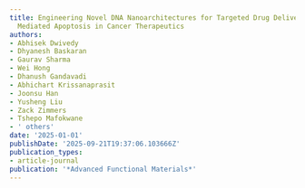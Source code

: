 ```yaml
---
title: Engineering Novel DNA Nanoarchitectures for Targeted Drug Delivery and Aptamer
  Mediated Apoptosis in Cancer Therapeutics
authors:
- Abhisek Dwivedy
- Dhyanesh Baskaran
- Gaurav Sharma
- Wei Hong
- Dhanush Gandavadi
- Abhichart Krissanaprasit
- Joonsu Han
- Yusheng Liu
- Zack Zimmers
- Tshepo Mafokwane
- ' others'
date: '2025-01-01'
publishDate: '2025-09-21T19:37:06.103666Z'
publication_types:
- article-journal
publication: '*Advanced Functional Materials*'
---
```

